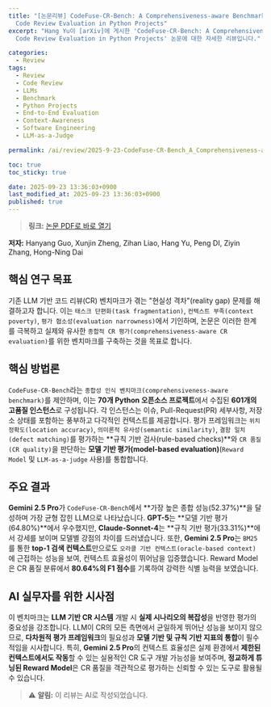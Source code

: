 ```yaml
---
title: "[논문리뷰] CodeFuse-CR-Bench: A Comprehensiveness-aware Benchmark for End-to-End
  Code Review Evaluation in Python Projects"
excerpt: "Hang Yu이 [arXiv]에 게시한 'CodeFuse-CR-Bench: A Comprehensiveness-aware Benchmark for End-to-End
  Code Review Evaluation in Python Projects' 논문에 대한 자세한 리뷰입니다."

categories:
  - Review
tags:
  - Review
  - Code Review
  - LLMs
  - Benchmark
  - Python Projects
  - End-to-End Evaluation
  - Context-Awareness
  - Software Engineering
  - LLM-as-a-Judge

permalink: /ai/review/2025-9-23-CodeFuse-CR-Bench_A_Comprehensiveness-aware_Benchmark_for_End-to-End_Code_Review_Evaluation_in_Python_Projects/

toc: true
toc_sticky: true

date: 2025-09-23 13:36:03+0900
last_modified_at: 2025-09-23 13:36:03+0900
published: true
---
```

> **링크:** [논문 PDF로 바로 열기](https://arxiv.org/abs/2509.14856)

**저자:** Hanyang Guo, Xunjin Zheng, Zihan Liao, Hang Yu, Peng DI, Ziyin Zhang, Hong-Ning Dai



## 핵심 연구 목표
기존 LLM 기반 코드 리뷰(CR) 벤치마크가 겪는 "현실성 격차"(reality gap) 문제를 해결하고자 합니다. 이는 `태스크 단편화(task fragmentation)`, `컨텍스트 부족(context poverty)`, `평가 협소성(evaluation narrowness)`에서 기인하며, 논문은 이러한 한계를 극복하고 실제와 유사한 `종합적 CR 평가(comprehensiveness-aware CR evaluation)`를 위한 벤치마크를 구축하는 것을 목표로 합니다.

## 핵심 방법론
`CodeFuse-CR-Bench`라는 `종합성 인식 벤치마크(comprehensiveness-aware benchmark)`를 제안하며, 이는 **70개 Python 오픈소스 프로젝트**에서 수집된 **601개의 고품질 인스턴스**로 구성됩니다. 각 인스턴스는 이슈, Pull-Request(PR) 세부사항, 저장소 상태를 포함하는 풍부하고 다각적인 컨텍스트를 제공합니다. 평가 프레임워크는 `위치 정확도(location accuracy)`, `의미론적 유사성(semantic similarity)`, `결함 일치(defect matching)`를 평가하는 **규칙 기반 검사(rule-based checks)**와 `CR 품질(CR quality)`을 판단하는 **모델 기반 평가(model-based evaluation)**(`Reward Model` 및 `LLM-as-a-judge` 사용)를 통합합니다.

## 주요 결과
**Gemini 2.5 Pro**가 `CodeFuse-CR-Bench`에서 **가장 높은 종합 성능(52.37%)**을 달성하며 가장 균형 잡힌 LLM으로 나타났습니다. **GPT-5**는 **모델 기반 평가(64.80%)**에서 우수했지만, **Claude-Sonnet-4**는 **규칙 기반 평가(33.31%)**에서 강세를 보이며 모델별 강점의 차이를 드러냈습니다. 또한, **Gemini 2.5 Pro**는 `BM25`를 통한 **top-1 검색 컨텍스트**만으로도 `오라클 기반 컨텍스트(oracle-based context)`에 근접하는 성능을 보여, 컨텍스트 효율성이 뛰어남을 입증했습니다. Reward Model은 CR 품질 분류에서 **80.64%의 F1 점수**를 기록하여 강력한 식별 능력을 보였습니다.

## AI 실무자를 위한 시사점
이 벤치마크는 **LLM 기반 CR 시스템** 개발 시 **실제 시나리오의 복잡성**을 반영한 평가의 중요성을 강조합니다. LLM이 CR의 모든 측면에서 균일하게 뛰어난 성능을 보이지 않으므로, **다차원적 평가 프레임워크**의 필요성과 **모델 기반 및 규칙 기반 지표의 통합**이 필수적임을 시사합니다. 특히, **Gemini 2.5 Pro**의 컨텍스트 효율성은 실제 환경에서 **제한된 컨텍스트에서도 작동**할 수 있는 실용적인 CR 도구 개발 가능성을 보여주며, **정교하게 튜닝된 Reward Model**은 CR 품질을 객관적으로 평가하는 신뢰할 수 있는 도구로 활용될 수 있습니다.

> ⚠️ **알림:** 이 리뷰는 AI로 작성되었습니다.